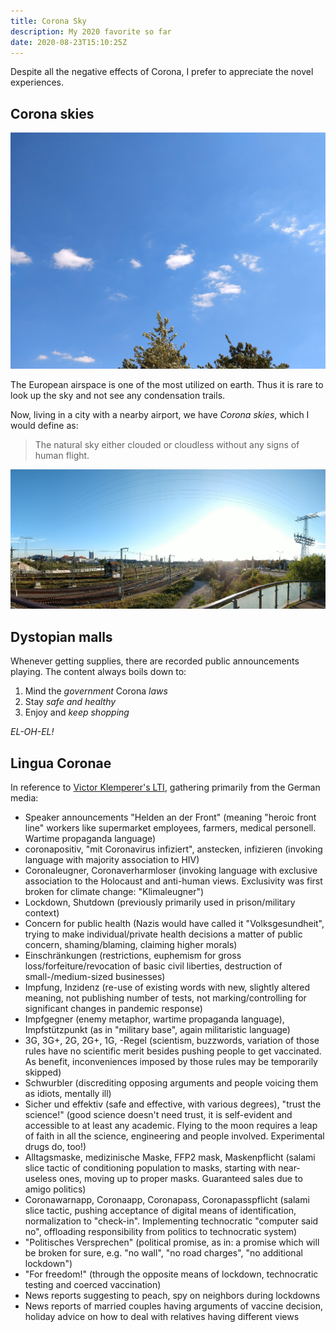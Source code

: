 ```yaml
---
title: Corona Sky
description: My 2020 favorite so far
date: 2020-08-23T15:10:25Z
---
```


Despite all the negative effects of Corona, I prefer to appreciate the novel experiences.

## Corona skies

![Corona Sky](corona-sky.jpg)

The European airspace is one of the most utilized on earth.
Thus it is rare to look up the sky and not see any condensation trails.

Now, living in a city with a nearby airport, we have *Corona skies*, which I would define as:

> The natural sky either clouded or cloudless without any signs of human flight.

![Corona Sky panorama](corona-sky_pano.jpg)

## Dystopian malls

Whenever getting supplies, there are recorded public announcements playing.
The content always boils down to:

1. Mind the *government* Corona *laws*
2. Stay *safe and healthy*
3. Enjoy and *keep shopping*

*EL-OH-EL!*

## Lingua Coronae

In reference to [Victor Klemperer's LTI](https://en.wikipedia.org/wiki/LTI_%E2%80%93_Lingua_Tertii_Imperii), gathering primarily from the German media:

* Speaker announcements "Helden an der Front" (meaning "heroic front line" workers like supermarket employees, farmers, medical personell. Wartime propaganda language)
* coronapositiv, "mit Coronavirus infiziert", anstecken, infizieren (invoking language with majority association to HIV)
* Coronaleugner, Coronaverharmloser (invoking language with exclusive association to the Holocaust and anti-human views. Exclusivity was first broken for climate change: "Klimaleugner")
* Lockdown, Shutdown (previously primarily used in prison/military context)
* Concern for public health (Nazis would have called it "Volksgesundheit", trying to make individual/private health decisions a matter of public concern, shaming/blaming, claiming higher morals)
* Einschränkungen (restrictions, euphemism for gross loss/forfeiture/revocation of basic civil liberties, destruction of small-/medium-sized businesses)
* Impfung, Inzidenz (re-use of existing words with new, slightly altered meaning, not publishing number of tests, not marking/controlling for significant changes in pandemic response)
* Impfgegner (enemy metaphor, wartime propaganda language), Impfstützpunkt (as in "military base", again militaristic language)
* 3G, 3G+, 2G, 2G+, 1G, -Regel (scientism, buzzwords, variation of those rules have no scientific merit besides pushing people to get vaccinated. As benefit, inconveniences imposed by those rules may be temporarily skipped)
* Schwurbler (discrediting opposing arguments and people voicing them as idiots, mentally ill)
* Sicher und effektiv (safe and effective, with various degrees), "trust the science!" (good science doesn't need trust, it is self-evident and accessible to at least any academic. Flying to the moon requires a leap of faith in all the science, engineering and people involved. Experimental drugs do, too!)
* Alltagsmaske, medizinische Maske, FFP2 mask, Maskenpflicht (salami slice tactic of conditioning population to masks, starting with near-useless ones, moving up to proper masks. Guaranteed sales due to amigo politics)
* Coronawarnapp, Coronaapp, Coronapass, Coronapasspflicht (salami slice tactic, pushing acceptance of digital means of identification, normalization to "check-in". Implementing technocratic "computer said no", offloading responsibility from politics to technocratic system)
* "Politisches Versprechen" (political promise, as in: a promise which will be broken for sure, e.g. "no wall", "no road charges", "no additional lockdown")
* "For freedom!" (through the opposite means of lockdown, technocratic testing and coerced vaccination)
* News reports suggesting to peach, spy on neighbors during lockdowns
* News reports of married couples having arguments of vaccine decision, holiday advice on how to deal with relatives having different views
